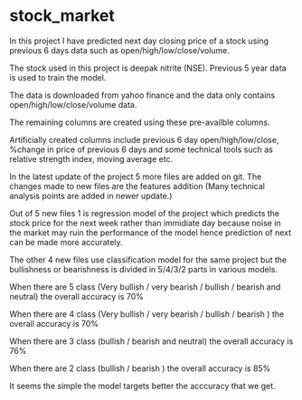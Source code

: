 # stock_market
In this project I have predicted next day closing price of a stock using previous 6 days data such as open/high/low/close/volume.

The stock used in this project is deepak nitrite (NSE). Previous 5 year data is used to train the model.  

The data is downloaded from yahoo finance and the data only contains open/high/low/close/volume data.

The remaining columns are created using these pre-availble columns. 

Artificially created columns include previous 6 day open/high/low/close, %change in price of previous 6 days and some technical tools such as relative strength index, moving average etc. 


In the latest update of the project 5 more files are added on git. The changes made to new files are the features addition (Many technical analysis points are added in newer update.)

Out of 5 new files 1 is regression model of the project which predicts the stock price for the next week rather than immidiate day because noise in the market may ruin the performance of the model hence prediction of next can be made more accurately.

The other 4 new files use classification model for the same project but the bullishness or bearishness is divided in 5/4/3/2 parts in various models.

When there are 5  class (Very bullish / very bearish / bullish / bearish and neutral) the overall accuracy is 70%

When there are 4  class (Very bullish / very bearish / bullish / bearish ) the overall accuracy is 70%

When there are 3  class (bullish / bearish and neutral) the overall accuracy is 76%

When there are 2  class (bullish / bearish ) the overall accuracy is 85%

It seems the simple the model targets better the acccuracy that we get.
